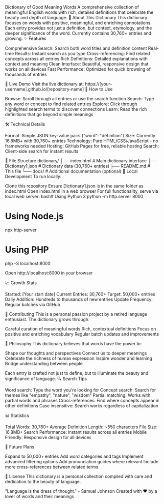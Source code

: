 Dictionary of Good Meaning Words
A comprehensive collection of meaningful English words with rich, detailed definitions that celebrate the beauty and depth of language.
📖 About This Dictionary
This dictionary focuses on words with positive, meaningful, and enriching connotations. Each entry provides not just a definition, but context, etymology, and the deeper significance of the word. Currently contains 30,760+ entries and growing.
✨ Features

Comprehensive Search: Search both word titles and definition content
Real-time Results: Instant search as you type
Cross-referencing: Find related concepts across all entries
Rich Definitions: Detailed explanations with context and meaning
Clean Interface: Beautiful, responsive design that works on all devices
Fast Performance: Optimized for quick browsing of thousands of entries

🚀 Live Demo
Visit the live dictionary at: https://[your-username].github.io/[repository-name]
📱 How to Use

Browse: Scroll through all entries or use the search function
Search: Type any word or concept to find related entries
Explore: Click through highlighted search terms to discover connections
Learn: Read the rich definitions that go beyond simple meanings

🛠️ Technical Details

Format: Simple JSON key-value pairs ("word": "definition")
Size: Currently 16.8MB+ with 30,760+ entries
Technology: Pure HTML/CSS/JavaScript - no frameworks needed
Hosting: GitHub Pages for free, reliable hosting
Search: Client-side search for instant results

📂 File Structure
dictionary/
├── index.html          # Main dictionary interface
├── Dictionary1.json    # Dictionary data (30,760+ entries)
├── README.md          # This file
└── docs/              # Additional documentation (optional)
🔧 Local Development
To run locally:

Clone this repository
Ensure Dictionary1.json is in the same folder as index.html
Open index.html in a web browser
For full functionality, serve via local web server:
bash# Using Python 3
python -m http.server 8000

# Using Node.js
npx http-server

# Using PHP
php -S localhost:8000

Open http://localhost:8000 in your browser

📈 Growth Stats

Started: [Your start date]
Current Entries: 30,760+
Target: 50,000+ entries
Daily Addition: Hundreds to thousands of new entries
Update Frequency: Regular batches via GitHub

🤝 Contributing
This is a personal passion project by a retired language enthusiast. The dictionary grows through:

Careful curation of meaningful words
Rich, contextual definitions
Focus on positive and enriching vocabulary
Regular batch updates and improvements

📝 Philosophy
This dictionary believes that words have the power to:

Shape our thoughts and perspectives
Connect us to deeper meanings
Celebrate the richness of human expression
Inspire wonder and learning
Bridge understanding between people

Each entry is crafted not just to define, but to illuminate the beauty and significance of language.
🔍 Search Tips

Word search: Type the word you're looking for
Concept search: Search for themes like "empathy", "nature", "wisdom"
Partial matching: Works with partial words and phrases
Cross-references: Find where concepts appear in other definitions
Case insensitive: Search works regardless of capitalization

📊 Statistics

Total Words: 30,760+
Average Definition Length: ~550 characters
File Size: 16.8MB+
Search Performance: Instant results across all entries
Mobile Friendly: Responsive design for all devices

🎯 Future Plans

Expand to 50,000+ entries
Add word categories and tags
Implement advanced filtering options
Add pronunciation guides where relevant
Include more cross-references between related terms

📄 License
This dictionary is a personal collection compiled with care and dedication to the beauty of language.

"Language is the dress of thought." - Samuel Johnson
Created with ❤️ by a lover of words and their meanings